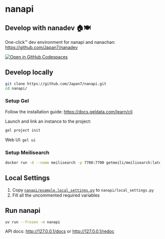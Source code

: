 # nanapi

## Develop with nanadev 🏠🍽️

One-click™ dev environment for nanapi and nanachan: https://github.com/Japan7/nanadev

[![Open in GitHub Codespaces](https://github.com/codespaces/badge.svg)](https://codespaces.new/Japan7/nanadev)

## Develop locally

```sh
git clone https://github.com/Japan7/nanapi.git
cd nanapi/
```

### Setup Gel

Follow the installation guide: https://docs.geldata.com/learn/cli

Launch and link an instance to the project:

```sh
gel project init
```

Web UI: `gel ui`

### Setup Meilisearch

```sh
docker run -d --name meilisearch -p 7700:7700 getmeili/meilisearch:latest
```

## Local Settings

1. Copy [`nanapi/example.local_settings.py`](nanapi/example.local_settings.py) to `nanapi/local_settings.py`
2. Fill all the uncommented required variables

## Run nanapi

```sh
uv run --frozen -m nanapi
```

API docs: http://127.0.0.1/docs or http://127.0.0.1/redoc
